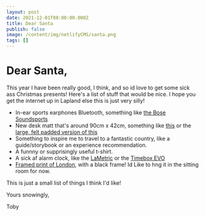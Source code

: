 ```yaml
---
layout: post
date: 2021-12-01T08:00:00.000Z
title: Dear Santa
publish: false
image: /content/img/netlifyCMS/santa.png
tags: []
---
```

# Dear Santa,
This year I have been really good, I think, and so id love to get some sick ass Christmas presents! Here's a list of stuff that would be nice. I hope you get the internet up in Lapland else this is just very silly!

 * In-ear sports earphones Bluetooth, something like [the Bose Soundsports](https://www.currys.co.uk/gbuk/audio-and-headphones/headphones/headphones/bose-soundsport-wireless-bluetooth-headphones-aqua-10145623-pdt.html)
 * New desk matt that's around 90cm x 42cm, something like [this](https://www.orbitkey.eu/collections/orbitkey-desk-mat/products/orbitkey-desk-mat?gclid=CjwKCAiAhreNBhAYEiwAFGGKPCG97qVTn1Kpx0hg9T1lPadUsS1Lj7-Zrm9OuN8GXR9EYC_Fc5fw9xoC2BkQAvD_BwE&variant=32753874206816) or the [large, felt padded version of this](https://www.harberlondon.com/collections/desk-mat/products/leather-desk-mat?variant=1022937858060)
 * Something to inspire me to travel to a fantastic country, like a guide/storybook or an experience recommendation.
 * A funnny or supprisingly useful t-shirt. 
 * A sick af alarm clock, like the [LaMetric](https://lametric.com/en-GB/time/tech-specs) or the [Timebox EVO](https://www.divoom.com/products/divoom-timebox-evo)
 * [Framed print of London](https://evermade.com/collections/jenni-sparks/products/hand-drawn-map-of-london?variant=13161709830208), with a black frame! Id Like to hng it in the sitting room for now.

 This is just a small list of things I think I'd like!

 Yours snowingly,

 Toby
